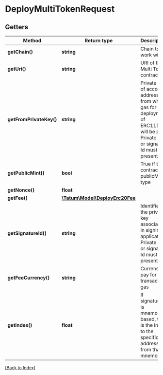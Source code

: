 # DeployMultiTokenRequest

## Getters

Method | Return type | Description | Notes
------------ | ------------- | ------------- | -------------
**getChain()** | **string** | Chain to work with. |
**getUri()** | **string** | URI of the Multi Token contract |
**getFromPrivateKey()** | **string** | Private key of account address, from which gas for deployment of ERC1155 will be paid. Private key, or signature Id must be present. |
**getPublicMint()** | **bool** | True if the contract is publicMint type | [optional]
**getNonce()** | **float** |  | [optional]
**getFee()** | [**\Tatum\Model\DeployErc20Fee**](DeployErc20Fee.md) |  | [optional]
**getSignatureId()** | **string** | Identifier of the private key associated in signing application. Private key, or signature Id must be present. |
**getFeeCurrency()** | **string** | Currency to pay for transaction gas |
**getIndex()** | **float** | If signatureId is mnemonic-based, this is the index to the specific address from that mnemonic. | [optional]

[[Back to Index]](../index.md)
